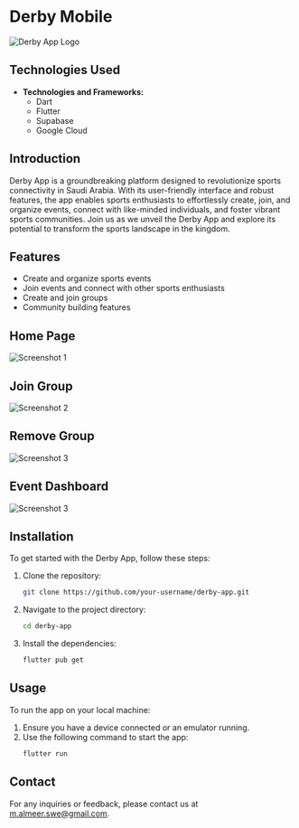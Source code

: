 # Derby Mobile

![Derby App Logo](images/derby-app-logo.png)

## Technologies Used

-   **Technologies and Frameworks:**
    -   Dart
    -   Flutter
    -   Supabase
    -   Google Cloud

## Introduction

Derby App is a groundbreaking platform designed to revolutionize sports connectivity in Saudi Arabia. With its user-friendly interface and robust features, the app enables sports enthusiasts to effortlessly create, join, and organize events, connect with like-minded individuals, and foster vibrant sports communities. Join us as we unveil the Derby App and explore its potential to transform the sports landscape in the kingdom.

## Features

-   Create and organize sports events
-   Join events and connect with other sports enthusiasts
-   Create and join groups
-   Community building features

## Home Page

![Screenshot 1](assets/screenshot/Home-Page.png)

## Join Group

![Screenshot 2](assets/screenshot/Join-Group.png)

## Remove Group

![Screenshot 3](assets/screenshot/Remove.png)

## Event Dashboard

![Screenshot 3](assets/screenshot/Event-Dashboard.png)

## Installation

To get started with the Derby App, follow these steps:

1. Clone the repository:
    ```bash
    git clone https://github.com/your-username/derby-app.git
    ```
2. Navigate to the project directory:
    ```bash
    cd derby-app
    ```
3. Install the dependencies:
    ```bash
    flutter pub get
    ```

## Usage

To run the app on your local machine:

1. Ensure you have a device connected or an emulator running.
2. Use the following command to start the app:
    ```bash
    flutter run
    ```

## Contact

For any inquiries or feedback, please contact us at [m.almeer.swe@gmail.com](mailto:email@example.com).
